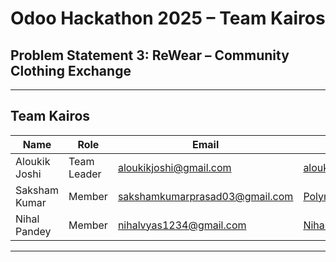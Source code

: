 # Odoo Hackathon 2025 – Team Kairos

## Problem Statement 3: ReWear – Community Clothing Exchange

---

## Team Kairos

| Name                | Role         | Email                             | GitHub                                               |
|---------------------|--------------|-----------------------------------|------------------------------------------------------|
| Aloukik Joshi       | Team Leader  | aloukikjoshi@gmail.com            | [aloukikjoshi](https://github.com/aloukikjoshi)      |
| Saksham Kumar       | Member       | sakshamkumarprasad03@gmail.com    | [Polymath-Saksh](https://github.com/Polymath-Saksh)  |
| Nihal Pandey        | Member       | nihalvyas1234@gmail.com           | [NihalPandey5060](https://github.com/NihalPandey5060) |

---
